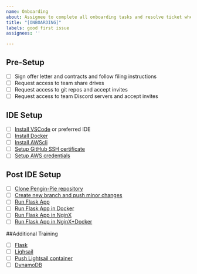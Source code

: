```yaml
---
name: Onboarding
about: Assignee to complete all onboarding tasks and resolve ticket when done.
title: "[ONBOARDING]"
labels: good first issue
assignees: ''

---
```


## Pre-Setup
- [ ] Sign offer letter and contracts and follow filing instructions
- [ ] Request access to team share drives
- [ ] Request access to git repos and accept invites
- [ ] Request access to team Discord servers and accept invites

## IDE Setup
- [ ] [Install VSCode](https://code.visualstudio.com/download) or preferred IDE
- [ ] [Install Docker](https://docs.docker.com/get-docker/)
- [ ] [Install AWScli](https://docs.aws.amazon.com/cli/latest/userguide/getting-started-install.html)
- [ ] [Setup GitHub SSH certificate](https://docs.github.com/en/authentication/connecting-to-github-with-ssh/generating-a-new-ssh-key-and-adding-it-to-the-ssh-agent)
- [ ] [Setup AWS credentials](https://docs.aws.amazon.com/cli/latest/userguide/cli-configure-files.html)

## Post IDE Setup
- [ ] [Clone Pengin-Pie repository]()
- [ ] [Create new branch and push minor changes]()
- [ ] [Run Flask App]()
- [ ] [Run Flask App in Docker](https://blog.logrocket.com/build-deploy-flask-app-using-docker/)
- [ ] [Run Flask App in NginX]()
- [ ] [Run Flask App in NginX+Docker]()

##Additional Training
- [ ] [Flask](https://www.youtube.com/watch?v=7M1MaAPWnYg&list=PLB5jA40tNf3vX6Ue_ud64DDRVSryHHr1h)
- [ ] [Lighsail]()
- [ ] [Push Lightsail container]()
- [ ] [DynamoDB](https://github.com/Pengin-Open-Source/pengin-pie/issues/24)
